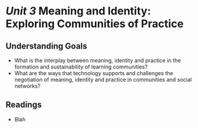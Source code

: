 # *Unit 3* Meaning and Identity: Exploring Communities of Practice

## Understanding Goals
* What is the interplay between meaning, identity and practice in the formation and sustainability of learning communities?
* What are the ways that technology supports and challenges the negotiation of meaning, identity and practice in communities and social networks?

## Readings
* Blah

